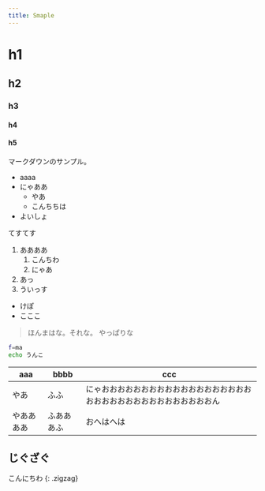 ```yaml
---
title: Smaple
---
```


# h1
## h2
### h3
#### h4
#### h5

マークダウンのサンプル。

- aaaa
- にゃああ
  - やあ
  - こんちちは
- よいしょ

てすてす

1. ああああ
   1. こんちわ
   2. にゃあ
2. あっ
3. ういっす
  - けぽ
  - こここ

> ほんまはな。それな。
> やっぱりな

```sh
f=ma
echo うんこ
```

| aaa | bbbb | ccc |
| --- | --- | --- |
| やあ | ふふ | にゃおおおおおおおおおおおおおおおおおおおおおおおおおおおおおおおおおおおん |
| やああああ| ふあああふ | おへはへは |


## じぐざぐ

こんにちわ
{: .zigzag}